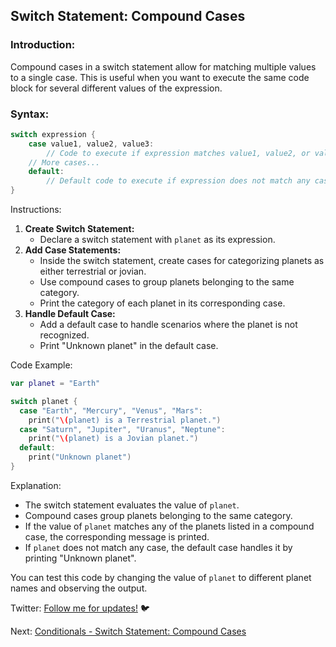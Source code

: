 ## Switch Statement: Compound Cases

### Introduction:

Compound cases in a switch statement allow for matching multiple values to a single case. This is useful when you want to execute the same code block for several different values of the expression.

### Syntax:

```swift
switch expression {
    case value1, value2, value3:
        // Code to execute if expression matches value1, value2, or value3
    // More cases...
    default:
        // Default code to execute if expression does not match any case
}
```

Instructions:

1. **Create Switch Statement:**
   - Declare a switch statement with `planet` as its expression.
2. **Add Case Statements:**
   - Inside the switch statement, create cases for categorizing planets as either terrestrial or jovian.
   - Use compound cases to group planets belonging to the same category.
   - Print the category of each planet in its corresponding case.
3. **Handle Default Case:**
   - Add a default case to handle scenarios where the planet is not recognized.
   - Print "Unknown planet" in the default case.

Code Example:

```swift
var planet = "Earth"

switch planet {
  case "Earth", "Mercury", "Venus", "Mars":
    print("\(planet) is a Terrestrial planet.")
  case "Saturn", "Jupiter", "Uranus", "Neptune":
    print("\(planet) is a Jovian planet.")
  default:
    print("Unknown planet")
}
```

Explanation:

- The switch statement evaluates the value of `planet`.
- Compound cases group planets belonging to the same category.
- If the value of `planet` matches any of the planets listed in a compound case, the corresponding message is printed.
- If `planet` does not match any case, the default case handles it by printing "Unknown planet".

You can test this code by changing the value of `planet` to different planet names and observing the output.

Twitter: [Follow me for updates!](https://twitter.com/bhushcodes) 🐦

Next: [Conditionals - Switch Statement: Compound Cases](/3/Conditionals_And_Logic/Switch%20Statement:%20where%20Clause/README.md)
